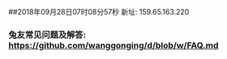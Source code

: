 ##2018年09月28日07时08分57秒 新址: 159.65.163.220
### 兔友常见问题及解答: https://github.com/wanggonging/d/blob/w/FAQ.md
